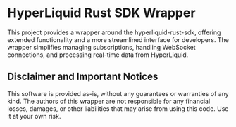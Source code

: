 # HyperLiquid Rust SDK Wrapper

This project provides a wrapper around the hyperliquid-rust-sdk, offering extended functionality and a more streamlined interface for developers. The wrapper simplifies managing subscriptions, handling WebSocket connections, and processing real-time data from HyperLiquid.

## Disclaimer and Important Notices

This software is provided as-is, without any guarantees or warranties of any kind. The authors of this wrapper are not responsible for any financial losses, damages, or other liabilities that may arise from using this code. Use it at your own risk.